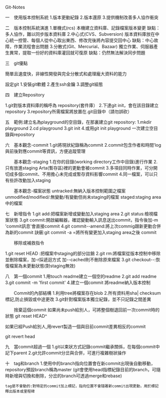 Git-Notes

一　使用版本控制系統
1.版本更動紀錄
2.版本還原
3.提供機制改善多人協作衝突

二　版本控制系統演進
1.單機式(rcs)
本機建立資料庫、記錄檔案版本變更
缺點：多人協作，難以同步版本資料庫
2.中心式(CVS、Subversion)
版本資料庫放在中心統一控管、每個人從中心取出東西、修改完後將內容提交回中心
缺點：中心故障，作業流程會出問題
3.分散式(Git、Mercurial、Bazaar)
獨立作業、伺服器產生異常，提取一份好的資料庫灌回就可復原
缺點：仍然無法解決同步問題

三　git優點

簡單且速度快，非線性開發與完全分散式和處理龐大資料的能力

設定git
1.安裝git軟體
2.產生ssh金鑰
3.調整git組態

四　建立Repository

1.git對版本資料庫的稱呼為 repository(套件庫）
2.下達git init，會在該目錄建立repository
3.repository所需檔案將放置在.git目錄中（請勿誤砍）

五　範例:建立名為playground的空目錄，在那裏建立git repository:
1.mkdir playground
2.cd playground
3.git init
4.或用git init playground 一次建立空目錄與repository

六　基本觀念-commit
1.git將現狀紀錄稱為commit
2.commit包含作者和時間‵log與前後對應commit等資訊，方便追蹤管理

　　基本觀念-staging
1.在你的目錄(working directory工作中目錄)進行作業
2.只有放進staging Arta(暫存區)裡的更動會被commit
3.多項目同時作業，可分開切成多個commit、不用擔心未完成或暫存資料影響commit
4.同一檔案，可以只有些許改動加入staging

　　基本觀念-檔案狀態
untracked:無納入版本控制範圍之檔案
unmodified/modified/:無變動/有變動但尚未staging的檔案
staged:staging area中的檔案

七　新增指令
1.git add:把檔案新增或變動加入staging area
2.git status:檢視檔案狀態
3.git commit:開啟編輯器，確認變動輸入訊息送出commit，指令後加-m 'commit訊息'會直接commit
4.git commit--amend:將上次commig跟新更動合併為新的commit
訣竅:git commit -a =將所有變更加入staging area之後 commit

　　移除或補救指令

1.git reset HEAD <paths> :把檔案中staging的部分註銷
2.git rm<paths>:將檔案從版本控制中移除並刪除檔案，加-r採遞迴方式 加--cached則不刪除原來檔案
3.git checkout--<paths>:恢復檔案為未更動狀態(對staging無效)

八　第一個commit
1.用touch readme建立一個空的readme
2.git add readme
3.git commit -m 'first commit'
4.建立一個commit 將readme納入版本控制

　　Commit的內部結構
1.利用tree將檔案存在blob
2.所有資料用sha| checksum標記,防止損毀或中途更改
3.git針對檔案版本獨立紀錄，並不只記錄之間差異

　　捨棄這個commit
如果尚未push給別人，可將整個樹退回前一次commit時的狀態
git reset HEAD^

如果已經Push給別人,用revert製造一個與目前commit差異相反的commit

git revert head



九　當commit超過一個
1.git以束狀方式記錄commit繼承關係，在每個commit中記下parent
2.git允許commit分岔與合併，可進行複雜樹狀操作

十　tag和branch
1.使用中的branch指向位置會在新commit出現後自動移動，repository預設branch稱為master
(git會使用head指標紀錄目前的branch，可隨時新增與切換和刪除，分岔的branch可透過merge和rebase)

    tag是不會動的:對特定的commit加上標記，指向位置不會隨著新commit出現更動，用於標記釋出版本或里程碑
